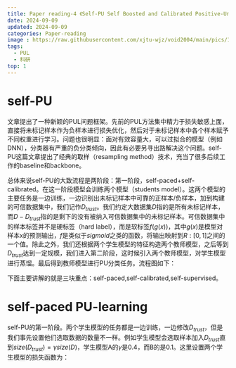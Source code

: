 ```yaml
---
title: Paper reading-4 《Self-PU Self Boosted and Calibrated Positive-Unlabeled Training》
date: 2024-09-09
updated: 2024-09-09
categories: Paper-reading
image : https://raw.githubusercontent.com/xjtu-wjz/void2004/main/pics/121043535_p0.1aoxfetb9a.webp
tags:
  - PUL
  - 科研
top: 1
---
```

# self-PU

文章提出了一种新颖的PUL问题框架。先前的PUL方法集中精力于损失敏感上面，直接将未标记样本作为负样本进行损失优化，然后对于未标记样本中各个样本赋予不同权重进行学习。问题也很明显：面对有效容量大，可以过拟合的模型（例如DNN），分类器有严重的负分类倾向，因此有必要另寻出路解决这个问题。self-PU这篇文章提出了经典的取样（resampling method）技术，充当了很多后续工作的baseline和backbone。

总体来说self-PU的大致流程是两阶段：第一阶段，self-paced+self-calibrated。在这一阶段模型会训练两个模型（students model）。这两个模型的主要任务是一边训练，一边识别出未标记样本中可靠的正样本/负样本，加到构建的可信数据集中，我们记作$D_{trust}$。我们约定大数据集$D$指的是所有未标记样本，而$D-D_{trust}$指的是剩下的没有被纳入可信数据集中的未标记样本。可信数据集中的样本标签并不是硬标签（hard label），而是软标签$f(g(x))$，其中$g(x)$是模型对样本x的预测输出，$f$是类似于$sigmoid$之类的函数，将输出映射到$R:[0,1]$之间的一个值。除此之外，我们还根据两个学生模型的特征构造两个教师模型，之后等到$D_{trust}$达到一定规模，我们进入第二阶段，这时候引入两个教师模型，对学生模型进行蒸馏。最后得到教师模型进行PU分类任务。流程图如下：


下面主要讲解的就是三块重点：self-paced,self-calibrated,self-supervised。

# self-paced PU-learning

self-PU的第一阶段。两个学生模型的任务都是一边训练，一边修改$D_{trust}$，但是我们事先设置他们选取数据的数量不一样。例如学生模型会选取样本加入$D_{trust}$直到$size(D_{trust})= \gamma size(D)$，学生模型A的$\gamma$是0.4，而B的是0.1。这里设置两个学生模型的损失函数为：






